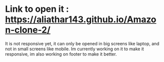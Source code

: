 # Link to open it : https://aliathar143.github.io/Amazon-clone-2/
It is not responsive yet, it can only be opened in big screens like laptop, and not in small screens like mobile. Im currently working on it to make it responsive, im also working on footer to make it better.

